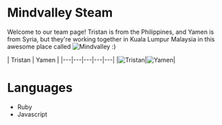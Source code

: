 # Mindvalley Steam

Welcome to our team page! Tristan is from the Philippines, and Yamen is from Syria, but they're working together in Kuala Lumpur Malaysia in this awesome place called ![Mindvalley](http://www.mindvalley.com) :)

| Tristan | Yamen |
|---|---|---|---|---|
|![Tristan](https://avatars0.githubusercontent.com/u/185592?v=3&amp;s=460)|![Yamen](https://avatars2.githubusercontent.com/u/7607379?v=3&s=460)|

Languages
===================
- Ruby
- Javascript